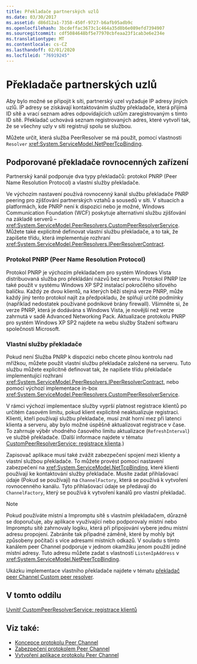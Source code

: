 ```yaml
---
title: Překladače partnerských uzlů
ms.date: 03/30/2017
ms.assetid: d86d12a1-7358-450f-9727-b6afb95adb9c
ms.openlocfilehash: 3bcdeffac3673c1c464a35d8b6e089efd7394907
ms.sourcegitcommit: cdf5084648bf5e77970cbfeaa23f1cab3e6e234e
ms.translationtype: MT
ms.contentlocale: cs-CZ
ms.lasthandoff: 02/01/2020
ms.locfileid: "76919245"
---
```

# <a name="peer-resolvers"></a>Překladače partnerských uzlů
Aby bylo možné se připojit k síti, partnerský uzel vyžaduje IP adresy jiných uzlů. IP adresy se získávají kontaktováním služby překladače, která přijímá ID sítě a vrací seznam adres odpovídajících uzlům zaregistrovaným s tímto ID sítě. Překladač uchovává seznam registrovaných adres, které vytvoří tak, že se všechny uzly v síti registrují spolu se službou.  
  
 Můžete určit, která služba PeerResolver se má použít, pomocí vlastnosti `Resolver` <xref:System.ServiceModel.NetPeerTcpBinding>.  
  
## <a name="supported-peer-resolvers"></a>Podporované překladače rovnocenných zařízení  
 Partnerský kanál podporuje dva typy překladačů: protokol PNRP (Peer Name Resolution Protocol) a vlastní služby překladače.  
  
 Ve výchozím nastavení používá rovnocenný kanál službu překladače PNRP peering pro zjišťování partnerských vztahů a sousedů v síti. V situacích a platformách, kde PNRP není k dispozici nebo je možné, Windows Communication Foundation (WCF) poskytuje alternativní službu zjišťování na základě serverů – <xref:System.ServiceModel.PeerResolvers.CustomPeerResolverService>. Můžete také explicitně definovat vlastní službu překladače, a to tak, že zapíšete třídu, která implementuje rozhraní <xref:System.ServiceModel.PeerResolvers.IPeerResolverContract>.  
  
### <a name="peer-name-resolution-protocol-pnrp"></a>Protokol PNRP (Peer Name Resolution Protocol)  
 Protokol PNRP je výchozím překladačem pro systém Windows Vista distribuovaná služba pro překládání názvů bez serveru. Protokol PNRP lze také použít v systému Windows XP SP2 instalací pokročilého síťového balíčku. Každý ze dvou klientů, na kterých běží stejná verze PNRP, může každý jiný tento protokol najít za předpokladu, že splňují určité podmínky (například nedostatek používané podnikové brány firewall). Všimněte si, že verze PNRP, která je dodávána s Windows Vista, je novější než verze zahrnutá v sadě Advanced Networking Pack. Aktualizace protokolu PNRP pro systém Windows XP SP2 najdete na webu služby Stažení softwaru společnosti Microsoft.  
  
### <a name="custom-resolver-services"></a>Vlastní služby překladače  
 Pokud není Služba PNRP k dispozici nebo chcete plnou kontrolu nad mřížkou, můžete použít vlastní službu překladače založené na serveru. Tuto službu můžete explicitně definovat tak, že napíšete třídu překladače implementující rozhraní <xref:System.ServiceModel.PeerResolvers.IPeerResolverContract>, nebo pomocí výchozí implementace in-box <xref:System.ServiceModel.PeerResolvers.CustomPeerResolverService>.  
  
 V rámci výchozí implementace služby vyprší platnost registrace klientů po určitém časovém limitu, pokud klient explicitně neaktualizuje registraci. Klienti, kteří používají službu překladače, musí znát horní mez při latenci klienta a serveru, aby bylo možné úspěšně aktualizovat registrace v čase. To zahrnuje výběr vhodného časového limitu aktualizace (`RefreshInterval`) ve službě překladače. (Další informace najdete v tématu [CustomPeerResolverService: registrace klienta](../../../../docs/framework/wcf/feature-details/inside-the-custompeerresolverservice-client-registrations.md).)  
  
 Zapisovač aplikace musí také zvážit zabezpečení spojení mezi klienty a vlastní službou překladače. To můžete provést pomocí nastavení zabezpečení na <xref:System.ServiceModel.NetTcpBinding>, které klienti používají ke kontaktování služby překladače. Musíte zadat přihlašovací údaje (Pokud se používají) na `ChannelFactory`, která se používá k vytvoření rovnocenného kanálu. Tyto přihlašovací údaje se předávají do `ChannelFactory`, který se používá k vytvoření kanálů pro vlastní překladač.  
  
> [!NOTE]
> Pokud používáte místní a Impromptu sítě s vlastním překladačem, důrazně se doporučuje, aby aplikace využívající nebo podporovaly místní nebo Impromptu sítě zahrnovaly logiku, která při připojování vybere jednu místní adresu propojení. Zabráníte tak případné záměně, které by mohly být způsobeny počítači s více adresami místních odkazů. V souladu s tímto kanálem peer Channel podporuje v jednom okamžiku jenom použití jediné místní adresy. Tuto adresu můžete zadat s vlastností `ListenIpAddress` v <xref:System.ServiceModel.NetPeerTcpBinding>.  
  
 Ukázku implementace vlastního překladače najdete v tématu [překladač peer Channel Custom peer resolver](https://docs.microsoft.com/previous-versions/dotnet/netframework-3.5/ms751466(v=vs.90)).  
  
## <a name="in-this-section"></a>V tomto oddílu  
 [Uvnitř CustomPeerResolverService: registrace klientů](../../../../docs/framework/wcf/feature-details/inside-the-custompeerresolverservice-client-registrations.md)  
  
## <a name="see-also"></a>Viz také:

- [Koncepce protokolu Peer Channel](../../../../docs/framework/wcf/feature-details/peer-channel-concepts.md)
- [Zabezpečení protokolem Peer Channel](../../../../docs/framework/wcf/feature-details/peer-channel-security.md)
- [Vytvoření aplikace protokolu Peer Channel](../../../../docs/framework/wcf/feature-details/building-a-peer-channel-application.md)
